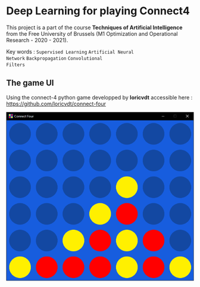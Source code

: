 # Deep Learning for playing Connect4

This project is a part of the course <b>Techniques of Artificial Intelligence</b> from the Free University of Brussels (M1 Optimization and Operational Research - 2020 - 2021).

Key words : <code>Supervised Learning</code> <code>Artificial Neural Network</code> <code>Backpropagation</code> <code>Convolutional Filters</code>

## The game UI

Using the connect-4 python game developped by <b>loricvdt</b> accessible here : https://github.com/loricvdt/connect-four

![Connect Four screenshot](screenshot.png)
